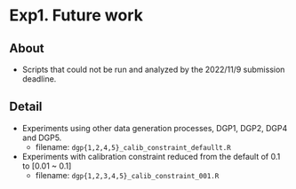 # Exp1. Future work
## About
- Scripts that could not be run and analyzed by the 2022/11/9 submission deadline.

## Detail
- Experiments using other data generation processes, DGP1, DGP2, DGP4 and DGP5.
  - filename: `dgp{1,2,4,5}_calib_constraint_defaullt.R`
- Experiments with calibration constraint reduced from the default of 0.1 to [0.01 ~ 0.1]
  - filename: `dgp{1,2,3,4,5}_calib_constraint_001.R`
